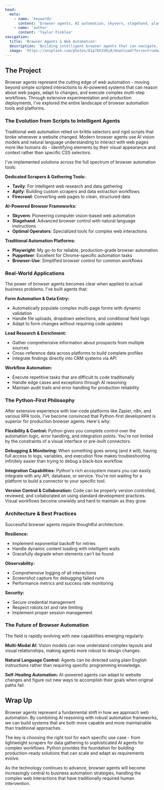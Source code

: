```yaml
---
head:
  meta:
    - name: 'keywords'
      content: 'browser agents, AI automation, skyvern, stagehand, playwright, puppeteer, web scraping, form automation, RPA, artificial intelligence'
    - name: 'author'
      content: 'Taylor Finklea'
navigation:
  title: 'Browser Agents & Web Automation'
  description: 'Building intelligent browser agents that can navigate, interact with, and automate complex web workflows using AI-powered decision making and modern automation frameworks.'
  image: 'https://unsplash.com/photos/Q1p7bh3SHj8/download?force=true&w=1920'
---
```


## The Project
Browser agents represent the cutting edge of web automation - moving beyond simple scripted interactions to AI-powered systems that can reason about web pages, adapt to changes, and execute complex multi-step workflows. Through extensive experimentation and production deployments, I've explored the entire landscape of browser automation tools and platforms.

### The Evolution from Scripts to Intelligent Agents
Traditional web automation relied on brittle selectors and rigid scripts that broke whenever a website changed. Modern browser agents use AI vision models and natural language understanding to interact with web pages more like humans do - identifying elements by their visual appearance and context rather than specific CSS selectors.

I've implemented solutions across the full spectrum of browser automation tools:

**Dedicated Scrapers & Gathering Tools:**
- **Tavily**: For intelligent web research and data gathering
- **Apify**: Building custom scrapers and data extraction workflows  
- **Firecrawl**: Converting web pages to clean, structured data

**AI-Powered Browser Frameworks:**
- **Skyvern**: Pioneering computer vision-based web automation
- **Stagehand**: Advanced browser control with natural language instructions
- **Optimal Operators**: Specialized tools for complex web interactions

**Traditional Automation Platforms:**
- **Playwright**: My go-to for reliable, production-grade browser automation
- **Puppeteer**: Excellent for Chrome-specific automation tasks
- **Browser-Use**: Simplified browser control for common workflows

### Real-World Applications
The power of browser agents becomes clear when applied to actual business problems. I've built agents that:

**Form Automation & Data Entry:**
- Automatically populate complex multi-page forms with dynamic validation
- Handle file uploads, dropdown selections, and conditional field logic
- Adapt to form changes without requiring code updates

**Lead Research & Enrichment:**
- Gather comprehensive information about prospects from multiple sources
- Cross-reference data across platforms to build complete profiles
- Integrate findings directly into CRM systems via API

**Workflow Automation:**
- Execute repetitive tasks that are difficult to code traditionally
- Handle edge cases and exceptions through AI reasoning
- Maintain audit trails and error handling for production reliability

### The Python-First Philosophy
After extensive experience with low-code platforms like Zapier, n8n, and various RPA tools, I've become convinced that Python-first development is superior for production browser agents. Here's why:

**Flexibility & Control:**
Python gives you complete control over the automation logic, error handling, and integration points. You're not limited by the constraints of a visual interface or pre-built connectors.

**Debugging & Monitoring:**
When something goes wrong (and it will), having full access to logs, variables, and execution flow makes troubleshooting infinitely easier than trying to debug a black-box workflow.

**Integration Capabilities:**
Python's rich ecosystem means you can easily integrate with any API, database, or service. You're not waiting for a platform to build a connector to your specific tool.

**Version Control & Collaboration:**
Code can be properly version controlled, reviewed, and collaborated on using standard development practices. Visual workflows become unwieldy and hard to maintain as they grow.

### Architecture & Best Practices
Successful browser agents require thoughtful architecture:

**Resilience:**
- Implement exponential backoff for retries
- Handle dynamic content loading with intelligent waits
- Gracefully degrade when elements can't be found

**Observability:**
- Comprehensive logging of all interactions
- Screenshot capture for debugging failed runs
- Performance metrics and success rate monitoring

**Security:**
- Secure credential management
- Respect robots.txt and rate limiting
- Implement proper session management

### The Future of Browser Automation
The field is rapidly evolving with new capabilities emerging regularly:

**Multi-Modal AI:**
Vision models can now understand complex layouts and visual relationships, making agents more robust to design changes.

**Natural Language Control:**
Agents can be directed using plain English instructions rather than requiring specific programming knowledge.

**Self-Healing Automation:**
AI-powered agents can adapt to website changes and figure out new ways to accomplish their goals when original paths fail.

## Wrap Up
Browser agents represent a fundamental shift in how we approach web automation. By combining AI reasoning with robust automation frameworks, we can build systems that are both more capable and more maintainable than traditional approaches.

The key is choosing the right tool for each specific use case - from lightweight scrapers for data gathering to sophisticated AI agents for complex workflows. Python provides the foundation for building production-ready solutions that can scale and adapt as requirements evolve.

As the technology continues to advance, browser agents will become increasingly central to business automation strategies, handling the complex web interactions that have traditionally required human intervention.